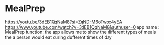 # MealPrep
 https://youtu.be/3dEB1QqNaM8?si=ZqND-M6oTwoc4yEA
https://www.youtube.com/watch?v=3dEB1QqNaM8&authuser=0
app name : MealPrep
function: the app allows me
to show the different types of
meals the a  person would eat during 
dufferent times of day
